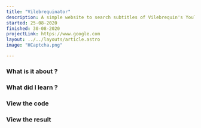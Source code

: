 ```yaml
---
title: "Vilebrequinator"
description: A simple website to search subtitles of Vilebrequin's YouTube channel
started: 25-08-2020
finished: 30-08-2020
projectLink: https://www.google.com
layout: ../../layouts/article.astro
image: "HCaptcha.png"

---
```


###  What is it about ?

### What did I learn ?

### View the code

### View the result
